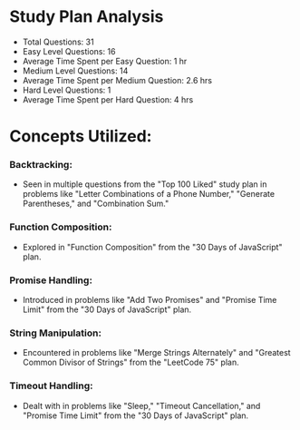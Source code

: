 # Study Plan Analysis

- Total Questions: 31
- Easy Level Questions: 16
- Average Time Spent per Easy Question: 1 hr
- Medium Level Questions: 14
- Average Time Spent per Medium Question: 2.6 hrs
- Hard Level Questions: 1
- Average Time Spent per Hard Question: 4 hrs

# Concepts Utilized:

### Backtracking:

- Seen in multiple questions from the "Top 100 Liked" study plan in problems like "Letter Combinations of a Phone Number," "Generate Parentheses," and "Combination Sum."
  
### Function Composition:

- Explored in "Function Composition" from the "30 Days of JavaScript" plan.

### Promise Handling:

- Introduced in problems like "Add Two Promises" and "Promise Time Limit" from the "30 Days of JavaScript" plan.
  
### String Manipulation:

- Encountered in problems like "Merge Strings Alternately" and "Greatest Common Divisor of Strings" from the "LeetCode 75" plan.

### Timeout Handling:

- Dealt with in problems like "Sleep," "Timeout Cancellation," and "Promise Time Limit" from the "30 Days of JavaScript" plan.